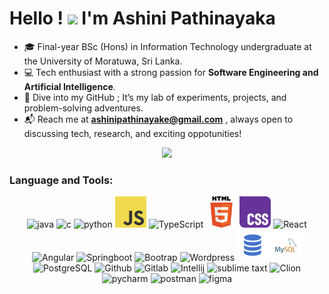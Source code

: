 <h1 align="left"> <b>Hello !</b> <img src="https://raw.githubusercontent.com/MartinHeinz/MartinHeinz/master/wave.gif" width="30px"> I'm Ashini Pathinayaka</b>  </h1>

- 🎓 Final-year BSc (Hons) in Information Technology undergraduate at the University of Moratuwa, Sri Lanka.  
- 💻 Tech enthusiast with a strong passion for **Software Engineering and Artificial Intelligence**.   
- 📂 Dive into my GitHub ; It’s my lab of experiments, projects, and problem-solving adventures.   
- 📬 Reach me at **ashinipathinayake@gmail.com** , always open to discussing tech, research, and exciting oppotunities!  

<p align="center">
  <a href="https://github.com/DenverCoder1/readme-typing-svg">
    <img src="https://readme-typing-svg.herokuapp.com?font=Calibri+One&size=21&color=3db489&width=750&lines=Engineer+at+Heart+%7C+Researcher+in+Mind+%7C+Creator+by+Nature;Problem+Solver+%7C+Creative+Thinker+%7C+Lifelong+Learner">
  </a>
</p>

<h3>Language and Tools:</h3>
  </p>
  <p align="center">
    <img  alt="java"  width="50px" src="https://img.icons8.com/color/48/000000/java-coffee-cup-logo.png" /> 
    <img alt="c" width="50px" src="https://upload.wikimedia.org/wikipedia/commons/thumb/1/18/C_Programming_Language.svg/1200px-C_Programming_Language.svg.png"/>
    <img alt="python" src="https://upload.wikimedia.org/wikipedia/commons/thumb/c/c3/Python-logo-notext.svg/1024px-Python-logo-notext.svg.png" width="50px" />
    <img  alt="JavaScript" width="50px" src="https://raw.githubusercontent.com/github/explore/80688e429a7d4ef2fca1e82350fe8e3517d3494d/topics/javascript/javascript.png" />
    <img  alt="TypeScript" width="50px" src="https://blog.teamtreehouse.com/wp-content/uploads/2015/05/87a5a0fdc86455c3f94b0b0eebfdb1b9_400x400.png" />
    <img  alt="HTML5" width="50px" src="https://raw.githubusercontent.com/github/explore/80688e429a7d4ef2fca1e82350fe8e3517d3494d/topics/html/html.png" />
    <img  alt="CSS3" width="50px" src="https://raw.githubusercontent.com/github/explore/80688e429a7d4ef2fca1e82350fe8e3517d3494d/topics/css/css.png" />
    <img  alt="React" width="50px" src="https://upload.wikimedia.org/wikipedia/commons/thumb/a/a7/React-icon.svg/500px-React-icon.svg.png" />
    <img alt="Angular" width="50px" src="https://upload.wikimedia.org/wikipedia/commons/thumb/c/cf/Angular_full_color_logo.svg/1200px-Angular_full_color_logo.svg.png"/>
    <img  alt="Springboot" width="50px" src="https://images-cdn.openxcell.com/wp-content/uploads/2024/07/25070933/springboot-inner.svg" />
    <img alt="Bootrap" width="50px" src="https://upload.wikimedia.org/wikipedia/commons/thumb/b/b2/Bootstrap_logo.svg/768px-Bootstrap_logo.svg.png?20210507000024"/>
    <img alt="Wordpress" width="50px" src="https://www.citypng.com/public/uploads/preview/wordpress-logo-image-png-701751694773680sodsik7zlf.png"/>
    <img  alt="SQL" width="50px" src="https://raw.githubusercontent.com/github/explore/80688e429a7d4ef2fca1e82350fe8e3517d3494d/topics/sql/sql.png" />
    <img  alt="MySQL" width="50px" src="https://raw.githubusercontent.com/github/explore/80688e429a7d4ef2fca1e82350fe8e3517d3494d/topics/mysql/mysql.png" />
    <img  alt="PostgreSQL" width="50px" src="https://upload.wikimedia.org/wikipedia/commons/thumb/2/29/Postgresql_elephant.svg/500px-Postgresql_elephant.svg.png" />
    <img  alt="Github" width="50px" src="https://img.favpng.com/19/25/9/scalable-vector-graphics-github-computer-icons-logo-computer-file-png-favpng-GRYRADbE9437SkThu9hB2QtbQ.jpg" />
    <img  alt="Gitlab" width="50px" src="https://cdn4.iconfinder.com/data/icons/logos-and-brands/512/144_Gitlab_logo_logos-512.png" />
    <img  alt="Intellij" width="50px" src="https://upload.wikimedia.org/wikipedia/commons/thumb/e/ef/JetBrains_IntelliJ_IDEA_Product_Icon.svg/1200px-JetBrains_IntelliJ_IDEA_Product_Icon.svg.png" />
    <img  alt="sublime taxt" width="50px" src="https://logowik.com/content/uploads/images/sublime-text-icon1721341619.logowik.com.webp" />
    <img  alt="Clion" src="https://e7.pngegg.com/pngimages/458/617/png-clipart-clion-jetbrains-intellij-idea-c-macos-linux-angle-text-thumbnail.png" width=50px height=50px/>
    <img  alt="pycharm" width="50px" src="https://img.favpng.com/3/25/22/pycharm-integrated-development-environment-jetbrains-intellij-idea-python-png-favpng-GEw5Gdt5Rc6sZhQUu01BteZTS.jpg" />
    <img  alt="postman" src="https://w7.pngwing.com/pngs/28/245/png-transparent-postman-hd-logo.png" width=50px height=50px/>
    <img  alt="figma" src="https://w7.pngwing.com/pngs/54/524/png-transparent-figma-app-logo-tech-companies-thumbnail.png" width=50px height=50px/>




